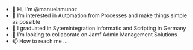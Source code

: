 - 👋 Hi, I’m @manuelamunoz
- 👀 I’m interested in Automation from Processes and make things simple as possible
- 🌱 I graduated in Sytemintegration informatic and Scripting in Germany
- 💞️ I’m looking to collaborate on Jamf Admin Management Solutions
- 📫 How to reach me ...

<!---
manuelamunoz/manuelamunoz is a ✨ special ✨ repository because its `README.md` (this file) appears on your GitHub profile.
You can click the Preview link to take a look at your changes.
--->

